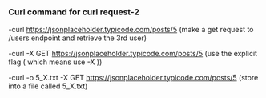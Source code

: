 
### Curl command for curl request-2

-curl https://jsonplaceholder.typicode.com/posts/5 (make a get request to /users endpoint and retrieve the 3rd user)

-curl -X GET https://jsonplaceholder.typicode.com/posts/5 (use the explicit flag ( which means use -X ))

-curl -o 5_X.txt -X GET https://jsonplaceholder.typicode.com/posts/5 (store into a file called 5_X.txt)